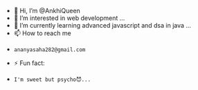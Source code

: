 - 👋 Hi, I’m @AnkhiQueen
- 👀 I’m interested in web development ...
- 🌱 I’m currently learning advanced javascript and dsa in java ... 
- 📫 How to reach me
-     ananyasaha282@gmail.com
- ⚡ Fun fact:
-     I'm sweet but psycho😈...

<!---
AnkhiQueeen/AnkhiQueeen is a ✨ special ✨ repository because its `README.md` (this file) appears on your GitHub profile.
You can click the Preview link to take a look at your changes.
--->
